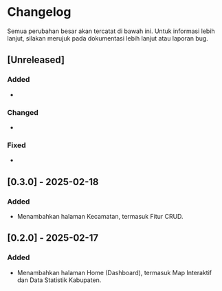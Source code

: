 # Changelog

Semua perubahan besar akan tercatat di bawah ini. Untuk informasi lebih lanjut, silakan merujuk pada dokumentasi lebih lanjut atau laporan bug.

## [Unreleased]

### Added

-

### Changed

-

### Fixed

-

## [0.3.0] - 2025-02-18

### Added

- Menambahkan halaman Kecamatan, termasuk Fitur CRUD.

## [0.2.0] - 2025-02-17

### Added

- Menambahkan halaman Home (Dashboard), termasuk Map Interaktif dan Data Statistik Kabupaten.
